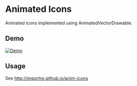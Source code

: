 # Animated Icons
Animated icons implemented using AnimatedVectorDrawable.


## Demo
[![Demo](http://img.youtube.com/vi/HGoS70fJ1-w/0.jpg)](http://www.youtube.com/watch?v=HGoS70fJ1-w)


## Usage
See http://importre.github.io/anim-icons
